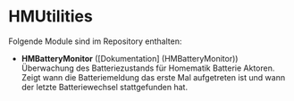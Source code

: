 ﻿# HMUtilities

Folgende Module sind im Repository enthalten:

- __HMBatteryMonitor__ ([Dokumentation] (HMBatteryMonitor))
  Überwachung des Batteriezustands für Homematik Batterie Aktoren.
  Zeigt wann die Batteriemeldung das erste Mal aufgetreten ist und
  wann der letzte Batteriewechsel stattgefunden hat.
